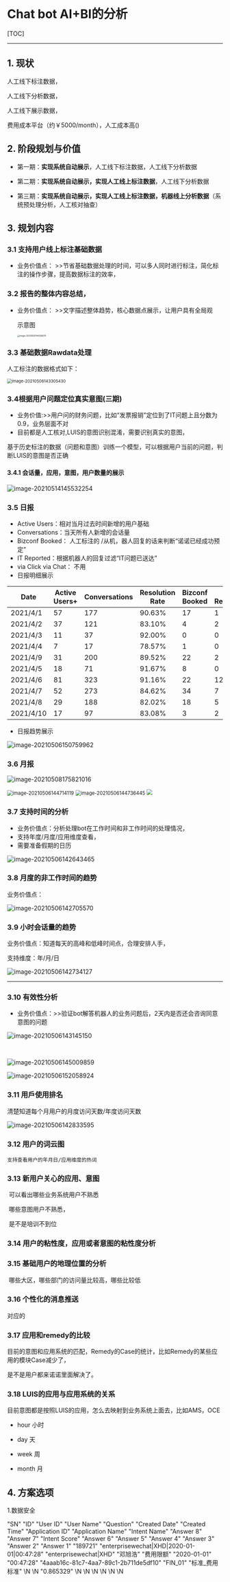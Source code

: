 

# Chat bot AI+BI的分析

[TOC]

------



## 1. **现状**

人工线下标注数据，

人工线下分析数据，

人工线下展示数据，

费用成本平台（约￥5000/month），人工成本高()

## 2.  阶段规划与价值

- 第一期：**实现系统自动展示**，人工线下标注数据，人工线下分析数据

- 第二期：**实现系统自动展示，实现人工线上标注数据**，人工线下分析数据

- 第三期：**实现系统自动展示，实现人工线上标注数据，机器线上分析数据**（系统预处理分析，人工核对抽查）

##   3. 规划内容

### 3.1 支持用户线上标注基础数据

- 业务价值点：   >>节省基础数据处理的时间，可以多人同时进行标注，简化标注的操作步骤，提高数据标注的效率，

### 3.2  报告的整体内容总结，

- 业务价值点： >>文字描述整体趋势，核心数据点展示，让用户具有全局观

  示意图

  <img src="D:\sourcecode\opensource\jdcGuideBook\images\image-20210506144308576.png" alt="image-20210506144308576" style="zoom: 33%;" />

### 3.3 基础数据Rawdata处理

   人工标注的数据格式如下：

   <img src="C:\Users\KevinLiu\AppData\Roaming\Typora\typora-user-images\image-20210506143305430.png" alt="image-20210506143305430" style="zoom:67%;" />

   

 ### 3.4根据用户问题定位真实意图(三期)

   -  业务价值:>>用户问的财务问题，比如“发票报销”定位到了IT问题上且分数为0.9，业务层面不对
   - 目前都是人工核对,LUIS的意图识别混淆，需要识别真实的意图，

   基于历史标注的数据（问题和意图）训练一个模型，可以根据用户当前的问题，判断LUIS的意图是否正确

#### 3.4.1 会话量，应用，意图，用户数量的展示

   ![image-20210514145532254](C:\Users\KevinLiu\AppData\Roaming\Typora\typora-user-images\image-20210514145532254.png)

 ### 3.5 **日报**

   - Active Users：相对当月过去时间新增的用户基础
   - Conversations：当天所有人新增的会话量
   - Bizconf Booked： 人工标注的   /从机，器人回复的话来判断“诺诺已经成功预定”
   - IT Reported：根据机器人的回复过滤“IT问题已送达”
   - via Click  via Chat： 不用
   - 日报明细展示

| Date      | Active Users+ | Conversations | Resolution Rate | Bizconf Booked | IT Reported | via Click | via Chat | IT     Right | Fin     Right |
| --------- | ------------- | ------------- | --------------- | -------------- | ----------- | --------- | -------- | ------------ | ------------- |
| 2021/4/1  | 57            | 177           | 90.63%          | 17             | 1           | 13        | 164      | 55           | 32            |
| 2021/4/2  | 37            | 121           | 83.10%          | 4              | 2           | 7         | 114      | 46           | 13            |
| 2021/4/3  | 11            | 37            | 92.00%          | 0              | 0           | 12        | 25       | 21           | 2             |
| 2021/4/4  | 7             | 17            | 78.57%          | 1              | 0           | 1         | 16       | 9            | 2             |
| 2021/4/9  | 31            | 200           | 89.52%          | 22             | 2           | 11        | 189      | 68           | 26            |
| 2021/4/5  | 18            | 71            | 91.67%          | 8              | 0           | 8         | 63       | 30           | 2             |
| 2021/4/6  | 81            | 323           | 91.16%          | 22             | 12          | 36        | 287      | 141          | 23            |
| 2021/4/7  | 52            | 273           | 84.62%          | 34             | 7           | 30        | 243      | 92           | 18            |
| 2021/4/8  | 29            | 188           | 82.02%          | 18             | 5           | 14        | 174      | 60           | 13            |
| 2021/4/10 | 17            | 97            | 83.08%          | 3              | 2           | 12        | 85       | 48           | 6             |

 - 日报趋势展示

![image-20210506150759962](C:\Users\KevinLiu\AppData\Roaming\Typora\typora-user-images\image-20210506150759962.png)

 ### 3.6 月报


![image-20210508175821016](C:\Users\KevinLiu\AppData\Roaming\Typora\typora-user-images\image-20210508175821016.png)

 <img src="C:\Users\KevinLiu\AppData\Roaming\Typora\typora-user-images\image-20210506144714119.png" alt="image-20210506144714119" style="zoom: 80%;" />

 <img src="C:\Users\KevinLiu\AppData\Roaming\Typora\typora-user-images\image-20210506144736445.png" alt="image-20210506144736445" style="zoom: 80%;" />

   <img src="D:\sourcecode\opensource\jdcGuideBook\images\image-20210506141609419.png" style="zoom: 80%;" />

 ### 3.7 支持时间的分析
   - 业务价值点：分析处理bot在工作时间和非工作时间的处理情况，
   - 支持年度/月度/应用维度查看，
   - 需要准备假期的日历

   ![image-20210506142643465](C:\Users\KevinLiu\AppData\Roaming\Typora\typora-user-images\image-20210506142643465.png)

 ### 3.8 月度的非工作时间的趋势

   业务价值点：

   ![image-20210506142705570](C:\Users\KevinLiu\AppData\Roaming\Typora\typora-user-images\image-20210506142705570.png)

### 3.9  小时会话量的趋势

业务价值点：知道每天的高峰和低峰时间点，合理安排人手，

支持维度：年/月/日

![image-20210506142734127](C:\Users\KevinLiu\AppData\Roaming\Typora\typora-user-images\image-20210506142734127.png)

--------------------------

### 3.10 有效性分析

- 业务价值点：>>验证bot解答机器人的业务问题后，2天内是否还会咨询同意意图的问题

![image-20210506143145150](D:\sourcecode\jdcGuideBook\images\image-20210506143145150.png)


​    

![image-20210506145009859](C:\Users\KevinLiu\AppData\Roaming\Typora\typora-user-images\image-20210506145009859.png)

![image-20210506152058924](C:\Users\KevinLiu\AppData\Roaming\Typora\typora-user-images\image-20210506152058924.png)

### 3.11 用戶使用排名

清楚知道每个月用户的月度访问天数/年度访问天数

![image-20210506142833595](C:\Users\KevinLiu\AppData\Roaming\Typora\typora-user-images\image-20210506142833595.png)

### 3.12 用户的词云图

    支持查看用户的年月日/应用维度的热词

### 3.13 新用户关心的应用、意图

​     可以看出哪些业务系统用户不熟悉

​     哪些意图用户不熟悉，

​     是不是培训不到位

### 3.14 用户的粘性度，应用或者意图的粘性度分析



### 3.15  基础用户的地理位置的分析

​     哪些大区，哪些部门的访问量比较高，哪些比较低

### 3.16  个性化的消息推送

对应的

### 3.17  应用和remedy的比较

目前的意图和应用系统的匹配，Remedy的Case的统计，比如Remedy的某些应用的模块Case减少了，

是不是用户都来诺诺里面解决了。

### 3.18 LUIS的应用与应用系统的关系

目前意图都是按照LUIS的应用，怎么去映射到业务系统上面去，比如AMS，OCE



- hour 小时

- day 天

- week 周

- month 月

## 4. 方案选项

1.数据安全 





"SN"	"ID"	"User ID"	"User Name"	"Question"	"Created Date"	"Created Time"	"Application ID"	"Application Name"	"Intent Name"	"Answer 8"	"Answer 7"	"Intent Score"	"Answer 6"	"Answer 5"	"Answer 4"	"Answer 3"	"Answer 2"	"Answer 1"
"189721"	"enterprisewechat|XHD|2020-01-01|00:47:28"	"enterprisewechat|XHD"	"邓旭浩"	"费用限额"	"2020-01-01"	"00:47:28"	"4aaab16c-81c7-4aa7-89c1-2b711de5df10"	"FIN_01"	"标准_费用标准"	\N	\N	"0.865329"	\N	\N	\N	\N	\N	\N

